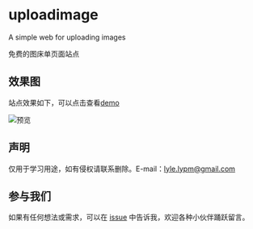 # uploadimage
A simple web  for uploading images

免费的图床单页面站点

## 效果图

站点效果如下，可以点击查看[demo](https://uploadimage.tickmao.com/)

![预览](https://i.loli.net/2021/02/22/t8Zxou1PAgB9mcG.png)

## 声明

仅用于学习用途，如有侵权请联系删除。E-mail：[lyle.lypm@gmail.com](mailto:lyle.lypm@gmail.com)

## 参与我们

如果有任何想法或需求，可以在 [issue](https://github.com/tickmao/uploadimage/issues) 中告诉我，欢迎各种小伙伴踊跃留言。
